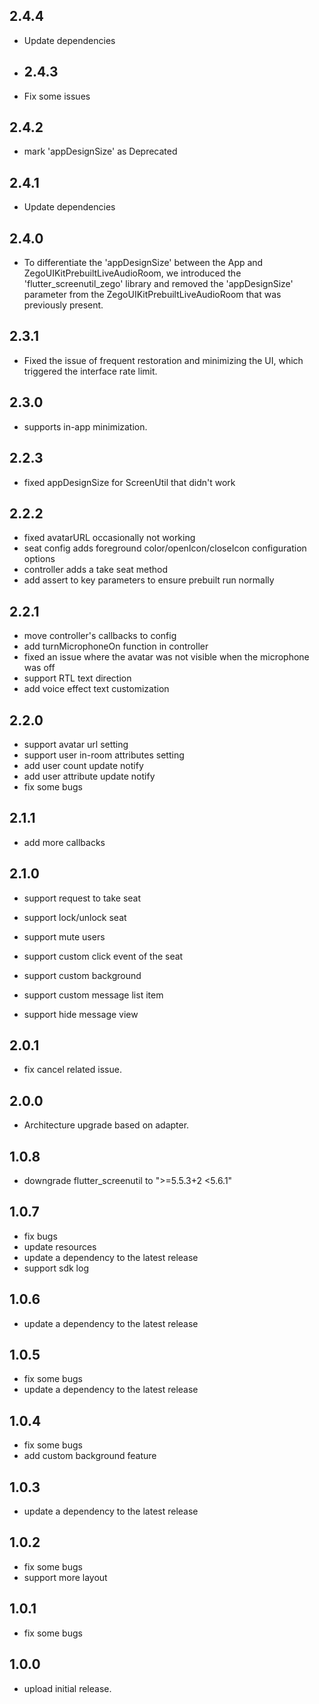 
## 2.4.4
- Update dependencies

- ## 2.4.3
- Fix some issues

## 2.4.2
- mark 'appDesignSize' as Deprecated

## 2.4.1
- Update dependencies

## 2.4.0
- To differentiate the 'appDesignSize' between the App and ZegoUIKitPrebuiltLiveAudioRoom, we introduced the 'flutter_screenutil_zego' library and removed the 'appDesignSize' parameter from the
  ZegoUIKitPrebuiltLiveAudioRoom that was previously present.

## 2.3.1
- Fixed the issue of frequent restoration and minimizing the UI, which triggered the interface rate limit.

## 2.3.0
- supports in-app minimization.

## 2.2.3
- fixed appDesignSize for ScreenUtil that didn't work

## 2.2.2
- fixed avatarURL occasionally not working
- seat config adds foreground color/openIcon/closeIcon configuration options
- controller adds a take seat method
- add assert to key parameters to ensure prebuilt run normally

## 2.2.1
- move controller's callbacks to config
- add turnMicrophoneOn function in controller
- fixed an issue where the avatar was not visible when the microphone was off
- support RTL text direction
- add voice effect text customization

## 2.2.0
- support avatar url setting
- support user in-room attributes setting
- add user count update notify
- add user attribute update notify
- fix some bugs

## 2.1.1
- add more callbacks

## 2.1.0

- support request to take seat
- support lock/unlock seat
- support mute users

- support custom click event of the seat
- support custom background
- support custom message list item
- support hide message view

## 2.0.1

- fix cancel related issue.

## 2.0.0

 - Architecture upgrade based on adapter.

## 1.0.8

* downgrade flutter_screenutil to ">=5.5.3+2 <5.6.1"

## 1.0.7
* fix bugs
* update resources
* update a dependency to the latest release
* support sdk log

## 1.0.6

* update a dependency to the latest release

## 1.0.5

* fix some bugs
* update a dependency to the latest release

## 1.0.4

* fix some bugs
* add custom background feature

## 1.0.3

* update a dependency to the latest release

## 1.0.2

* fix some bugs
* support more layout

## 1.0.1

* fix some bugs

## 1.0.0

* upload initial release.
